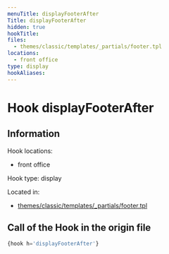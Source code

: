 ```yaml
---
menuTitle: displayFooterAfter
Title: displayFooterAfter
hidden: true
hookTitle: 
files:
  - themes/classic/templates/_partials/footer.tpl
locations:
  - front office
type: display
hookAliases:
---
```


# Hook displayFooterAfter

## Information

Hook locations: 
  - front office

Hook type: display

Located in: 
  - [themes/classic/templates/_partials/footer.tpl](https://github.com/PrestaShop/PrestaShop/blob/8.0.x/themes/classic/templates/_partials/footer.tpl)

## Call of the Hook in the origin file

```php
{hook h='displayFooterAfter'}
```